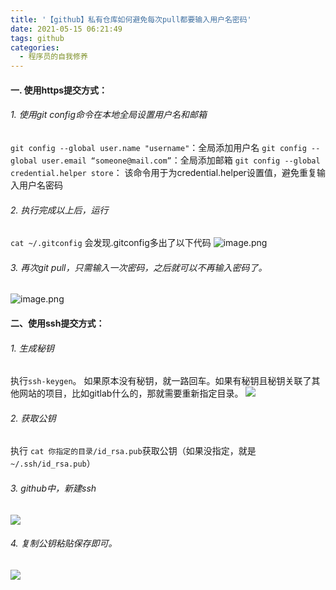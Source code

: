 ```yaml
---
title: '【github】私有仓库如何避免每次pull都要输入用户名密码'
date: 2021-05-15 06:21:49
tags: github
categories:
  - 程序员的自我修养
---
```

  <meta name="referrer" content="no-referrer">

#### 一. 使用https提交方式：

###### 1. 使用git config命令在本地全局设置用户名和邮箱

``git config --global user.name "username"``：全局添加用户名
``git config --global user.email “someone@mail.com”``：全局添加邮箱
``git config --global credential.helper store``： 该命令用于为credential.helper设置值，避免重复输入用户名密码

###### 2. 执行完成以上后，运行
``cat ~/.gitconfig``
会发现.gitconfig多出了以下代码
![image.png](https://upload-images.jianshu.io/upload_images/20892169-6f69db560ee3dce8.png?imageMogr2/auto-orient/strip%7CimageView2/2/w/1240)

###### 3. 再次git pull，只需输入一次密码，之后就可以不再输入密码了。
![image.png](https://upload-images.jianshu.io/upload_images/20892169-e7f7b35931f8b774.png?imageMogr2/auto-orient/strip%7CimageView2/2/w/1240)

#### 二、使用ssh提交方式：
###### 1. 生成秘钥
执行``ssh-keygen``。
如果原本没有秘钥，就一路回车。如果有秘钥且秘钥关联了其他网站的项目，比如gitlab什么的，那就需要重新指定目录。
![](https://upload-images.jianshu.io/upload_images/20892169-c34eb67d9e738fb0.png?imageMogr2/auto-orient/strip%7CimageView2/2/w/1240)
###### 2. 获取公钥
执行 ``cat 你指定的目录/id_rsa.pub``获取公钥（如果没指定，就是 ``~/.ssh/id_rsa.pub``）
###### 3. github中，新建ssh
![](https://upload-images.jianshu.io/upload_images/20892169-2cbe3ed2d34e88e0.png?imageMogr2/auto-orient/strip%7CimageView2/2/w/1240)
###### 4. 复制公钥粘贴保存即可。
![](https://upload-images.jianshu.io/upload_images/20892169-7603f2c0488cab4c.png?imageMogr2/auto-orient/strip%7CimageView2/2/w/1240)


